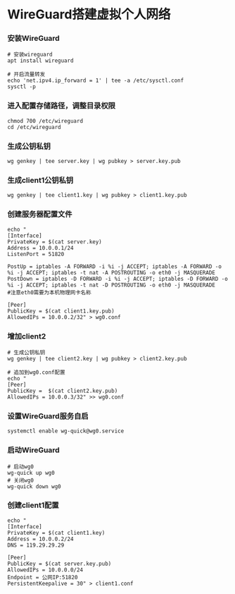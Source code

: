 # WireGuard搭建虚拟个人网络

### 安装WireGuard
```
# 安装wireguard
apt install wireguard

# 开启流量转发
echo 'net.ipv4.ip_forward = 1' | tee -a /etc/sysctl.conf
sysctl -p
```

### 进入配置存储路径，调整目录权限
```
chmod 700 /etc/wireguard
cd /etc/wireguard
```

### 生成公钥私钥
```
wg genkey | tee server.key | wg pubkey > server.key.pub
```

### 生成client1公钥私钥
```
wg genkey | tee client1.key | wg pubkey > client1.key.pub
```

### 创建服务器配置文件
```
echo "
[Interface]
PrivateKey = $(cat server.key)
Address = 10.0.0.1/24
ListenPort = 51820

PostUp = iptables -A FORWARD -i %i -j ACCEPT; iptables -A FORWARD -o %i -j ACCEPT; iptables -t nat -A POSTROUTING -o eth0 -j MASQUERADE
PostDown = iptables -D FORWARD -i %i -j ACCEPT; iptables -D FORWARD -o %i -j ACCEPT; iptables -t nat -D POSTROUTING -o eth0 -j MASQUERADE
#注意eth0需要为本机物理网卡名称

[Peer]
PublicKey = $(cat client1.key.pub)
AllowedIPs = 10.0.0.2/32" > wg0.conf
```

### 增加client2
```
# 生成公钥私钥
wg genkey | tee client2.key | wg pubkey > client2.key.pub

# 追加到wg0.conf配置
echo "
[Peer]
PublicKey =  $(cat client2.key.pub)
AllowedIPs = 10.0.0.3/32" >> wg0.conf
```

### 设置WireGuard服务自启
```
systemctl enable wg-quick@wg0.service
```

### 启动WireGuard
```
# 启动wg0
wg-quick up wg0
# 关闭wg0
wg-quick down wg0
```

### 创建client1配置
```
echo "
[Interface]
PrivateKey = $(cat client1.key)
Address = 10.0.0.2/24
DNS = 119.29.29.29

[Peer]
PublicKey = $(cat server.key.pub)
AllowedIPs = 10.0.0.0/24
Endpoint = 公网IP:51820
PersistentKeepalive = 30" > client1.conf
```
